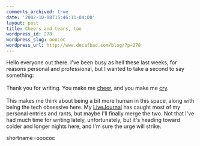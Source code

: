 ```yaml
---
comments_archived: true
date: '2002-10-08T15:46:11-04:00'
layout: post
title: Cheers and tears, too
wordpress_id: 278
wordpress_slug: ooococ
wordpress_url: http://www.decafbad.com/blog/?p=278
---
```

Hello everyone out there.  I've been busy as hell these last weeks, for reasons personal and professional, but I wanted to take a second to say something:
<br /><br />
Thank you for writing.  You make me <a href="http://diveintomark.org/archives/2002/10/01.html#there_are_four_lights">cheer</a>, and you make me <a href="http://snowdeal.org/section/ex_machina/archives/2002_10_06_index.html#85536636">cry</a>.
<br /><br />
This makes me think about being a bit more human in this space, along with being the tech obsessive here.  My <a href="http://deus-x.livejournal.com/">LiveJournal</a> has caught most of my personal entries and rants, but maybe I'll finally merge the two.  Not that I've had much time for writing lately, unfortunately, but it's heading toward colder and longer nights here, and I'm sure the urge will strike.
<!--more-->
shortname=ooococ
